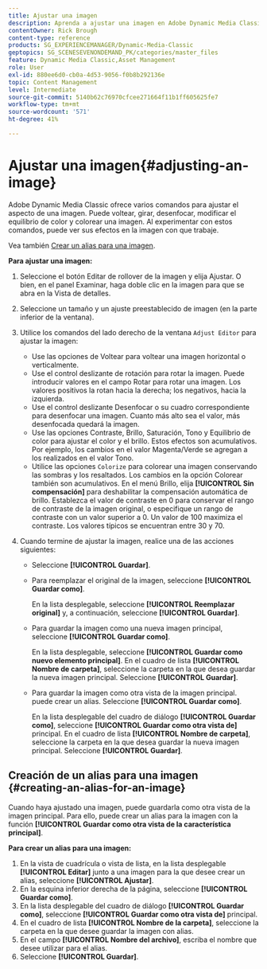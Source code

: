 ```yaml
---
title: Ajustar una imagen
description: Aprenda a ajustar una imagen en Adobe Dynamic Media Classic.
contentOwner: Rick Brough
content-type: reference
products: SG_EXPERIENCEMANAGER/Dynamic-Media-Classic
geptopics: SG_SCENESEVENONDEMAND_PK/categories/master_files
feature: Dynamic Media Classic,Asset Management
role: User
exl-id: 880ee6d0-cb0a-4d53-9056-f0b8b292136e
topic: Content Management
level: Intermediate
source-git-commit: 5140b62c76970cfcee271664f11b1ff605625fe7
workflow-type: tm+mt
source-wordcount: '571'
ht-degree: 41%

---
```


# Ajustar una imagen{#adjusting-an-image}

Adobe Dynamic Media Classic ofrece varios comandos para ajustar el aspecto de una imagen. Puede voltear, girar, desenfocar, modificar el equilibrio de color y colorear una imagen. Al experimentar con estos comandos, puede ver sus efectos en la imagen con que trabaje.

Vea también [Crear un alias para una imagen](adjusting-image.md#creating_an_alias_for_an_image).

**Para ajustar una imagen:**

1. Seleccione el botón Editar de rollover de la imagen y elija Ajustar. O bien, en el panel Examinar, haga doble clic en la imagen para que se abra en la Vista de detalles.
1. Seleccione un tamaño y un ajuste preestablecido de imagen (en la parte inferior de la ventana).
1. Utilice los comandos del lado derecho de la ventana `Adjust Editor` para ajustar la imagen:

   * Use las opciones de Voltear para voltear una imagen horizontal o verticalmente. 
   * Use el control deslizante de rotación para rotar la imagen. Puede introducir valores en el campo Rotar para rotar una imagen. Los valores positivos la rotan hacia la derecha; los negativos, hacia la izquierda.
   * Use el control deslizante Desenfocar o su cuadro correspondiente para desenfocar una imagen. Cuanto más alto sea el valor, más desenfocada quedará la imagen.
   * Use las opciones Contraste, Brillo, Saturación, Tono y Equilibrio de color para ajustar el color y el brillo. Estos efectos son acumulativos. Por ejemplo, los cambios en el valor Magenta/Verde se agregan a los realizados en el valor Tono.
   * Utilice las opciones `Colorize` para colorear una imagen conservando las sombras y los resaltados. Los cambios en la opción Colorear también son acumulativos. En el menú Brillo, elija **[!UICONTROL Sin compensación]** para deshabilitar la compensación automática de brillo. Establezca el valor de contraste en 0 para conservar el rango de contraste de la imagen original, o especifique un rango de contraste con un valor superior a 0. Un valor de 100 maximiza el contraste. Los valores típicos se encuentran entre 30 y 70.

1. Cuando termine de ajustar la imagen, realice una de las acciones siguientes:

   * Seleccione **[!UICONTROL Guardar]**.

   * Para reemplazar el original de la imagen, seleccione **[!UICONTROL Guardar como]**.

     En la lista desplegable, seleccione **[!UICONTROL Reemplazar original]** y, a continuación, seleccione **[!UICONTROL Guardar]**.

   * Para guardar la imagen como una nueva imagen principal, seleccione **[!UICONTROL Guardar como]**.

     En la lista desplegable, seleccione **[!UICONTROL Guardar como nuevo elemento principal]**.
En el cuadro de lista **[!UICONTROL Nombre de carpeta]**, seleccione la carpeta en la que desea guardar la nueva imagen principal.
Seleccione **[!UICONTROL Guardar]**.

   * Para guardar la imagen como otra vista de la imagen principal. puede crear un alias. Seleccione **[!UICONTROL Guardar como]**.

     En la lista desplegable del cuadro de diálogo **[!UICONTROL Guardar como]**, seleccione **[!UICONTROL Guardar como otra vista de]** principal.
En el cuadro de lista **[!UICONTROL Nombre de carpeta]**, seleccione la carpeta en la que desea guardar la nueva imagen principal.
Seleccione **[!UICONTROL Guardar]**.

## Creación de un alias para una imagen {#creating-an-alias-for-an-image}

Cuando haya ajustado una imagen, puede guardarla como otra vista de la imagen principal. Para ello, puede crear un alias para la imagen con la función **[!UICONTROL Guardar como otra vista de la característica principal]**.

**Para crear un alias para una imagen:**

1. En la vista de cuadrícula o vista de lista, en la lista desplegable **[!UICONTROL Editar]** junto a una imagen para la que desee crear un alias, seleccione **[!UICONTROL Ajustar]**.
1. En la esquina inferior derecha de la página, seleccione **[!UICONTROL Guardar como]**.
1. En la lista desplegable del cuadro de diálogo **[!UICONTROL Guardar como]**, seleccione **[!UICONTROL Guardar como otra vista de]** principal.
1. En el cuadro de lista **[!UICONTROL Nombre de la carpeta]**, seleccione la carpeta en la que desee guardar la imagen con alias.
1. En el campo **[!UICONTROL Nombre del archivo]**, escriba el nombre que desee utilizar para el alias.
1. Seleccione **[!UICONTROL Guardar]**.
